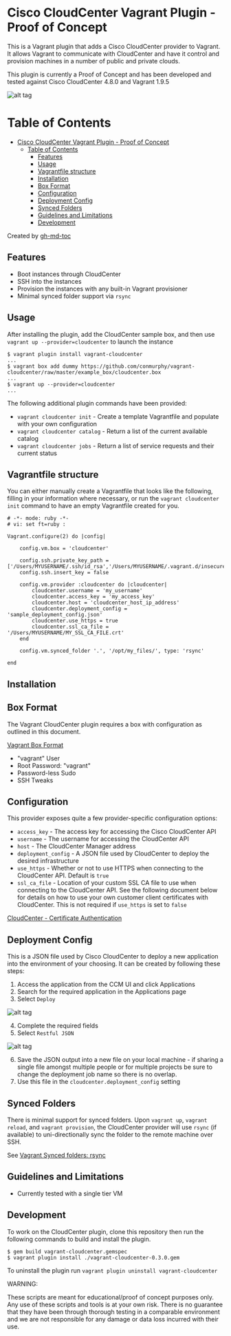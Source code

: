 # Cisco CloudCenter Vagrant Plugin - Proof of Concept

This is a Vagrant plugin that adds a Cisco CloudCenter provider to Vagrant. It allows Vagrant to communicate with CloudCenter and have it control and provision machines in a number of public and private clouds. 

This plugin is currently a Proof of Concept and has been developed and tested against Cisco CloudCenter 4.8.0 and Vagrant 1.9.5

![alt tag](https://github.com/conmurphy/vagrant-cloudcenter/blob/master/images/overview.png)

Table of Contents
=================

* [Cisco CloudCenter Vagrant Plugin - Proof of Concept](#cisco-cloudcenter-vagrant-plugin---proof-of-concept)
   * [Table of Contents](#table-of-contents)
      * [Features](#features)
      * [Usage](#usage)
      * [Vagrantfile structure](#vagrantfile-structure)
      * [Installation](#installation)
      * [Box Format](#box-format)
      * [Configuration](#configuration)
      * [Deployment Config](#deployment-config)
      * [Synced Folders](#synced-folders)
      * [Guidelines and Limitations](#guidelines-and-limitations)
      * [Development](#development)
      
Created by [gh-md-toc](https://github.com/ekalinin/github-markdown-toc)

## Features

* Boot instances through CloudCenter
* SSH into the instances
* Provision the instances with any built-in Vagrant provisioner
* Minimal synced folder support via `rsync`

## Usage

After installing the plugin, add the CloudCenter sample box, and then use `vagrant up --provider=cloudcenter` to launch the instance

```
$ vagrant plugin install vagrant-cloudcenter
...
$ vagrant box add dummy https://github.com/conmurphy/vagrant-cloudcenter/raw/master/example_box/cloudcenter.box
...
$ vagrant up --provider=cloudcenter
...
```

The following additional plugin commands have been provided:

* `vagrant cloudcenter init` - Create a template Vagrantfile and populate with your own configuration
* `vagrant cloudcenter catalog` - Return a list of the current available catalog 
* `vagrant cloudcenter jobs` - Return a list of service requests and their current status

## Vagrantfile structure 

You can either manually create a Vagrantfile that looks like the following, filling in
your information where necessary, or run the `vagrant cloudcenter init` command to have an empty Vagrantfile created for you.

```
# -*- mode: ruby -*-
# vi: set ft=ruby :

Vagrant.configure(2) do |config|

	config.vm.box = 'cloudcenter'
	
 	config.ssh.private_key_path = ['/Users/MYUSERNAME/.ssh/id_rsa','/Users/MYUSERNAME/.vagrant.d/insecure_private_key']
	config.ssh.insert_key = false
	
	config.vm.provider :cloudcenter do |cloudcenter|
		cloudcenter.username = 'my_username'
		cloudcenter.access_key = 'my_access_key'
		cloudcenter.host = 'cloudcenter_host_ip_address'
		cloudcenter.deployment_config = 'sample_deployment_config.json'
		cloudcenter.use_https = true
		cloudcenter.ssl_ca_file = '/Users/MYUSERNAME/MY_SSL_CA_FILE.crt'
	end
  
  	config.vm.synced_folder '.', '/opt/my_files/', type: 'rsync'

end
```

## Installation

## Box Format

The Vagrant CloudCenter plugin requires a box with configuration as outlined in this document.

[Vagrant Box Format]( https://www.vagrantup.com/docs/boxes/base.html ) 

* "vagrant" User
* Root Password: "vagrant"
* Password-less Sudo
* SSH Tweaks

## Configuration

This provider exposes quite a few provider-specific configuration options:

* `access_key` - The access key for accessing the Cisco CloudCenter API
* `username` - The username for accessing the  CloudCenter API
* `host` - The CloudCenter Manager address
* `deployment_config` - A JSON file used by CloudCenter to deploy the desired infrastructure
* `use_https` - Whether or not to use HTTPS when connecting to the CloudCenter API. Default is `true`
* `ssl_ca_file` - Location of your custom SSL CA file to use when connecting to the CloudCenter API. See the following document below for details on how to use your own customer client certificates with CloudCenter. This is not required if `use_https` is set to `false`

[CloudCenter - Certificate Authentication](http://docs.cloudcenter.cisco.com/display/CCD48/Certificate+Authentication)

## Deployment Config

This is a JSON file used by Cisco CloudCenter to deploy a new application into the environment of your choosing. It can be created by following these steps:

1. Access the application from the CCM UI and click Applications
2. Search for the required application in the Applications page
3. Select `Deploy` 

![alt tag](https://github.com/conmurphy/vagrant-cloudcenter/blob/master/images/DeployApp.png)

4. Complete the required fields
5. Select `Restful JSON`

![alt tag](https://github.com/conmurphy/vagrant-cloudcenter/blob/master/images/JSONSelect.png)

6. Save the JSON output into a new file on your local machine - if sharing a single file amongst multiple people or for multiple projects be sure to change the deployment job name so there is no overlap. 
7. Use this file in the `cloudcenter.deployment_config` setting

## Synced Folders

There is minimal support for synced folders. Upon `vagrant up`,
`vagrant reload`, and `vagrant provision`, the CloudCenter provider will use
`rsync` (if available) to uni-directionally sync the folder to
the remote machine over SSH.

See [Vagrant Synced folders: rsync](https://docs.vagrantup.com/v2/synced-folders/rsync.html)

## Guidelines and Limitations

* Currently tested with a single tier VM 

## Development

To work on the CloudCenter plugin, clone this repository then run the following commands to build and install the plugin.

```
$ gem build vagrant-cloudcenter.gemspec
$ vagrant plugin install ./vagrant-cloudcenter-0.3.0.gem
```

To uninstall the plugin run `vagrant plugin uninstall vagrant-cloudcenter`

WARNING:

These scripts are meant for educational/proof of concept purposes only. Any use of these scripts and tools is at your own risk. There is no guarantee that they have been through thorough testing in a comparable environment and we are not responsible for any damage or data loss incurred with their use.
